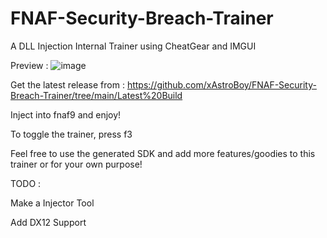 # FNAF-Security-Breach-Trainer
A DLL Injection Internal Trainer using CheatGear and IMGUI

Preview : 
![image](https://user-images.githubusercontent.com/92211398/147873957-def6bd3a-0a52-490d-9345-5313a54ed080.png)


Get the latest release from :
https://github.com/xAstroBoy/FNAF-Security-Breach-Trainer/tree/main/Latest%20Build

Inject into fnaf9 and enjoy!

To toggle the trainer, press f3

Feel free to use the generated SDK and add more features/goodies to this trainer or for your own purpose!


TODO : 

Make a Injector Tool

Add DX12 Support
